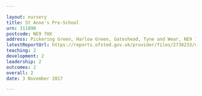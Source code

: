 ```yaml
---

layout: nursery
title: St Anne's Pre-School
urn: 311890
postcode: NE9 7HX
address: Pickering Green, Harlow Green, Gateshead, Tyne and Wear, NE9 7HX
latestReportUrl: https://reports.ofsted.gov.uk/provider/files/2738233/urn/311890.pdf
teaching: 2
development: 2
leadership: 2
outcomes: 2
overall: 2
date: 3 November 2017

---
```

